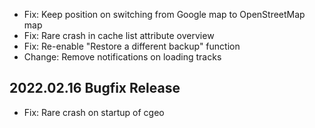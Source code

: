 - Fix: Keep position on switching from Google map to OpenStreetMap map
- Fix: Rare crash in cache list attribute overview
- Fix: Re-enable "Restore a different backup" function
- Change: Remove notifications on loading tracks

## 2022.02.16 Bugfix Release

- Fix: Rare crash on startup of cgeo
